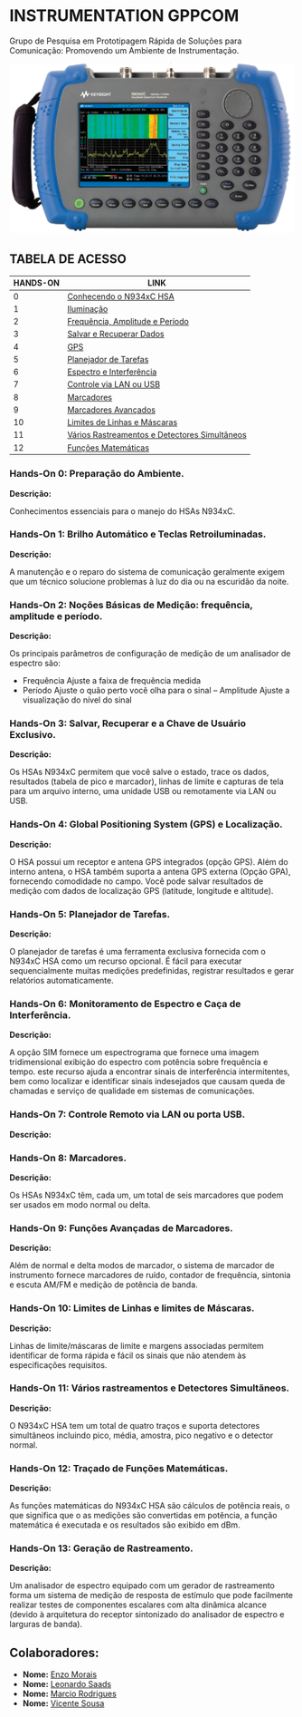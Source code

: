 # **INSTRUMENTATION GPPCOM**

Grupo de Pesquisa em Prototipagem Rápida de Soluções para Comunicação: Promovendo um Ambiente de Instrumentação.

![](/Imagens/N934xC_HSA.png)

## **TABELA DE ACESSO**

<table>
<thead>
  <tr>
    <th>  HANDS-ON </th>
    <th> LINK </th>
  </tr>
</thead>
<tbody>
  <tr>
    <td>0</td>
    <td><a href="/Hands-On%200/">Conhecendo o N934xC HSA</a></td>
  </tr>
  <tr>
    <td>1</td>
    <td><a href="/Hands-On%201/">Iluminação</a></td>
  </tr>
  <tr>
    <td>2</td>
    <td><a href="/Hands-On%202/">Frequência, Amplitude e Período</a></td>
  </tr>
  <tr>
    <td>3</td>
    <td><a href="/Hands-On%203/">Salvar e Recuperar Dados</a></td>
  </tr>
  <tr>
    <td>4</td>
    <td><a href="/Hands-On%204/">GPS</a></td>
  </tr>
  <tr>
    <td>5</td>
    <td><a href="/Hands-On%205/">Planejador de Tarefas</a></td>
  </tr>
  <tr>
    <td>6</td>
    <td><a href="/Hands-On%206/">Espectro e Interferência</a></td>
  </tr>
  <tr>
    <td>7</td>
    <td><a href="/Hands-On%207/">Controle via LAN ou USB</a></td>
  </tr>
  <tr>
    <td>8</td>
    <td><a href="/Hands-On%208/">Marcadores</a></td>
  </tr>
  <tr>
    <td>9</td>
    <td><a href="/Hands-On%209/">Marcadores Avançados</a></td>
  </tr>
  <tr>
    <td>10</td>
    <td><a href="/Hands-On%2010/">Limites de Linhas e Máscaras</a></td>
  </tr>
  <tr>
    <td>11</td>
    <td><a href="/Hands-On%2011/">Vários Rastreamentos e Detectores Simultâneos</a></td>
  </tr>
  <tr>
    <td>12</td>
    <td><a href="/Hands-On%2012/">Funções Matemáticas</a></td>
  </tr>
</tbody>
</table>

### **Hands-On 0: Preparação do Ambiente.**
**Descrição:**

Conhecimentos essenciais para o manejo do HSAs N934xC.

### **Hands-On 1: Brilho Automático e Teclas Retroiluminadas.**
**Descrição:**

A manutenção e o reparo do sistema de comunicação geralmente exigem que um técnico solucione problemas à luz do dia ou na escuridão da noite.

### **Hands-On 2: Noções Básicas de Medição: frequência, amplitude e período.**
**Descrição:**

Os principais parâmetros de configuração de medição de um analisador de espectro são:
- Frequência
Ajuste a faixa de frequência medida
- Período
Ajuste o quão perto você olha para o sinal
– Amplitude
Ajuste a visualização do nível do sinal

### **Hands-On 3: Salvar, Recuperar e a Chave de Usuário Exclusivo.**
**Descrição:**

Os HSAs N934xC permitem que você salve o estado, trace os dados, resultados (tabela de pico e marcador), linhas de limite e capturas de tela para um arquivo interno, uma unidade USB ou remotamente via LAN ou USB.

### **Hands-On 4: Global Positioning System (GPS) e Localização.**
**Descrição:**

O HSA possui um receptor e antena GPS integrados (opção GPS). Além do interno antena, o HSA também suporta a antena GPS externa (Opção GPA), fornecendo comodidade no campo. Você pode salvar resultados de medição com dados de localização GPS (latitude, longitude e altitude).

### **Hands-On 5: Planejador de Tarefas.**
**Descrição:**

O planejador de tarefas é uma ferramenta exclusiva fornecida com o N934xC HSA como um recurso opcional. É fácil para executar sequencialmente muitas medições predefinidas, registrar resultados e gerar relatórios automaticamente.

### **Hands-On 6: Monitoramento de Espectro e Caça de Interferência.**
**Descrição:**

A opção SIM fornece um espectrograma que fornece uma imagem tridimensional exibição do espectro com potência sobre frequência e tempo. este recurso ajuda a encontrar sinais de interferência intermitentes, bem como localizar e identificar sinais indesejados que causam queda de chamadas e serviço de qualidade em sistemas de comunicações.

### **Hands-On 7: Controle Remoto via LAN ou porta USB.**
**Descrição:**
### **Hands-On 8: Marcadores.**
**Descrição:**

Os HSAs N934xC têm, cada um, um total de seis marcadores que podem ser usados ​​em modo normal ou delta.

### **Hands-On 9: Funções Avançadas de Marcadores.**
**Descrição:**

Além de normal e delta modos de marcador, o sistema de marcador de instrumento fornece marcadores de ruído, contador de frequência, sintonia e escuta AM/FM e medição de potência de banda.

### **Hands-On 10: Limites de Linhas e limites de Máscaras.**
**Descrição:**

Linhas de limite/máscaras de limite e margens associadas permitem identificar de forma rápida e fácil os sinais que não atendem às especificações requisitos.

### **Hands-On 11: Vários rastreamentos e Detectores Simultãneos.**
**Descrição:**

O N934xC HSA tem um total de quatro traços e suporta detectores simultâneos incluindo pico, média, amostra, pico negativo e o detector normal.

### **Hands-On 12: Traçado de Funções Matemáticas.**
**Descrição:**

As funções matemáticas do N934xC HSA são cálculos de potência reais, o que significa que o as medições são convertidas em potência, a função matemática é executada e os resultados são exibido em dBm.

### **Hands-On 13: Geração de Rastreamento.**
**Descrição:**

Um analisador de espectro equipado com um gerador de rastreamento forma um sistema de medição de resposta de estímulo que pode facilmente realizar testes de componentes escalares com alta dinâmica alcance (devido à arquitetura do receptor sintonizado do analisador de espectro e
larguras de banda).

## Colaboradores:

- **Nome:** [Enzo Morais](https://github.com/EnzoMorais/)
- **Nome:** [Leonardo Saads](https://github.com/leonardosaaads/)
- **Nome:** [Marcio Rodrigues](https://github.com/????/)
- **Nome:** [Vicente Sousa](https://github.com/vicentesousa/)
